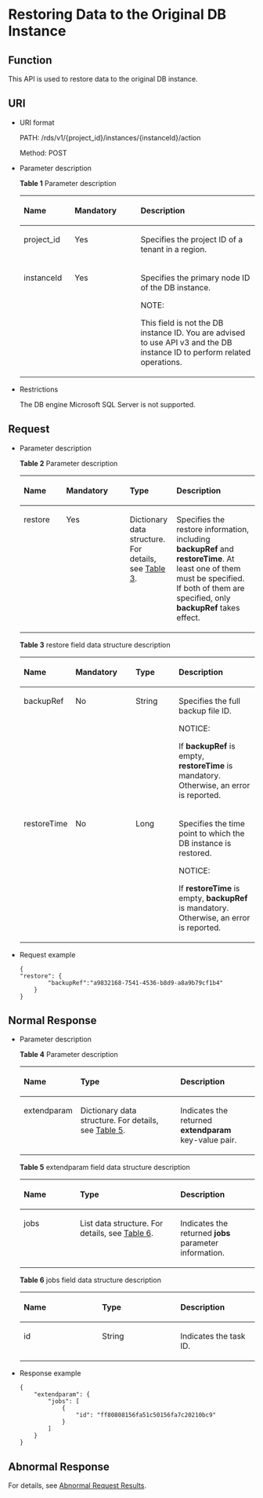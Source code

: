 # Restoring Data to the Original DB Instance<a name="en-us_topic_0037147508"></a>

## Function<a name="section4850156117316"></a>

This API is used to restore data to the original DB instance.

## URI<a name="section28961517113719"></a>

-   URI format

    PATH: /rds/v1/\{project\_id\}/instances/\{instanceId\}/action

    Method: POST

-   Parameter description

    **Table  1**  Parameter description

    <a name="table4657088"></a>
    <table><thead align="left"><tr id="row60083059"><th class="cellrowborder" valign="top" width="21.67%" id="mcps1.2.4.1.1"><p id="p34889605"><a name="p34889605"></a><a name="p34889605"></a><strong id="b842352706102328_1"><a name="b842352706102328_1"></a><a name="b842352706102328_1"></a>Name</strong></p>
    </th>
    <th class="cellrowborder" valign="top" width="28.07%" id="mcps1.2.4.1.2"><p id="p7485743"><a name="p7485743"></a><a name="p7485743"></a><strong id="b842352706102346_1"><a name="b842352706102346_1"></a><a name="b842352706102346_1"></a>Mandatory</strong></p>
    </th>
    <th class="cellrowborder" valign="top" width="50.260000000000005%" id="mcps1.2.4.1.3"><p id="p2365466"><a name="p2365466"></a><a name="p2365466"></a><strong id="b842352706163417_1"><a name="b842352706163417_1"></a><a name="b842352706163417_1"></a>Description</strong></p>
    </th>
    </tr>
    </thead>
    <tbody><tr id="row57385070"><td class="cellrowborder" valign="top" width="21.67%" headers="mcps1.2.4.1.1 "><p id="p17679057"><a name="p17679057"></a><a name="p17679057"></a>project_id</p>
    </td>
    <td class="cellrowborder" valign="top" width="28.07%" headers="mcps1.2.4.1.2 "><p id="p22717550"><a name="p22717550"></a><a name="p22717550"></a>Yes</p>
    </td>
    <td class="cellrowborder" valign="top" width="50.260000000000005%" headers="mcps1.2.4.1.3 "><p id="p28182251"><a name="p28182251"></a><a name="p28182251"></a>Specifies the project ID of a tenant in a region.</p>
    </td>
    </tr>
    <tr id="row2864326155157"><td class="cellrowborder" valign="top" width="21.67%" headers="mcps1.2.4.1.1 "><p id="p41557789155220"><a name="p41557789155220"></a><a name="p41557789155220"></a>instanceId</p>
    </td>
    <td class="cellrowborder" valign="top" width="28.07%" headers="mcps1.2.4.1.2 "><p id="p10737742155220"><a name="p10737742155220"></a><a name="p10737742155220"></a>Yes</p>
    </td>
    <td class="cellrowborder" valign="top" width="50.260000000000005%" headers="mcps1.2.4.1.3 "><p id="p7417132564016"><a name="p7417132564016"></a><a name="p7417132564016"></a>Specifies the primary node ID of the DB instance.</p>
    <div class="note" id="note18250133224019"><a name="note18250133224019"></a><a name="note18250133224019"></a><span class="notetitle"> NOTE: </span><div class="notebody"><p id="p142501332164011"><a name="p142501332164011"></a><a name="p142501332164011"></a>This field is not the DB instance ID. You are advised to use API v3 and the DB instance ID to perform related operations.</p>
    </div></div>
    </td>
    </tr>
    </tbody>
    </table>

-   Restrictions

    The DB engine Microsoft SQL Server is not supported.


## Request<a name="section3074340117316"></a>

-   Parameter description

    **Table  2**  Parameter description

    <a name="table3678226816954"></a>
    <table><thead align="left"><tr id="row1340482316954"><th class="cellrowborder" valign="top" width="18.04819518048195%" id="mcps1.2.5.1.1"><p id="p1204887716954"><a name="p1204887716954"></a><a name="p1204887716954"></a><strong id="b842352706102328_5"><a name="b842352706102328_5"></a><a name="b842352706102328_5"></a>Name</strong></p>
    </th>
    <th class="cellrowborder" valign="top" width="27.06729327067293%" id="mcps1.2.5.1.2"><p id="p5641325215138"><a name="p5641325215138"></a><a name="p5641325215138"></a><strong id="b842352706102346_5"><a name="b842352706102346_5"></a><a name="b842352706102346_5"></a>Mandatory</strong></p>
    </th>
    <th class="cellrowborder" valign="top" width="19.918008199180083%" id="mcps1.2.5.1.3"><p id="p3077560415137"><a name="p3077560415137"></a><a name="p3077560415137"></a><strong id="b842352706164541_1"><a name="b842352706164541_1"></a><a name="b842352706164541_1"></a>Type</strong></p>
    </th>
    <th class="cellrowborder" valign="top" width="34.96650334966503%" id="mcps1.2.5.1.4"><p id="p6554990116954"><a name="p6554990116954"></a><a name="p6554990116954"></a><strong id="b842352706163417_5"><a name="b842352706163417_5"></a><a name="b842352706163417_5"></a>Description</strong></p>
    </th>
    </tr>
    </thead>
    <tbody><tr id="row794180116954"><td class="cellrowborder" valign="top" width="18.04819518048195%" headers="mcps1.2.5.1.1 "><p id="p3930611216954"><a name="p3930611216954"></a><a name="p3930611216954"></a>restore</p>
    </td>
    <td class="cellrowborder" valign="top" width="27.06729327067293%" headers="mcps1.2.5.1.2 "><p id="p2196665315138"><a name="p2196665315138"></a><a name="p2196665315138"></a>Yes</p>
    </td>
    <td class="cellrowborder" valign="top" width="19.918008199180083%" headers="mcps1.2.5.1.3 "><p id="p41480320151354"><a name="p41480320151354"></a><a name="p41480320151354"></a>Dictionary data structure. For details, see <a href="#table634280816954">Table 3</a>.</p>
    </td>
    <td class="cellrowborder" valign="top" width="34.96650334966503%" headers="mcps1.2.5.1.4 "><p id="p3798745816954"><a name="p3798745816954"></a><a name="p3798745816954"></a>Specifies the restore information, including <strong id="b842352706164349"><a name="b842352706164349"></a><a name="b842352706164349"></a>backupRef</strong> and <strong id="b842352706164353"><a name="b842352706164353"></a><a name="b842352706164353"></a>restoreTime</strong>. At least one of them must be specified. If both of them are specified, only <strong id="b31486606164525"><a name="b31486606164525"></a><a name="b31486606164525"></a>backupRef</strong> takes effect.</p>
    </td>
    </tr>
    </tbody>
    </table>

    **Table  3**  restore field data structure description

    <a name="table634280816954"></a>
    <table><thead align="left"><tr id="row2197661216954"><th class="cellrowborder" valign="top" width="18.8%" id="mcps1.2.5.1.1"><p id="p3527513616954"><a name="p3527513616954"></a><a name="p3527513616954"></a><strong id="b842352706102328_7"><a name="b842352706102328_7"></a><a name="b842352706102328_7"></a>Name</strong></p>
    </th>
    <th class="cellrowborder" valign="top" width="26.31%" id="mcps1.2.5.1.2"><p id="p40764322151251"><a name="p40764322151251"></a><a name="p40764322151251"></a><strong id="b842352706102346_7"><a name="b842352706102346_7"></a><a name="b842352706102346_7"></a>Mandatory</strong></p>
    </th>
    <th class="cellrowborder" valign="top" width="19.17%" id="mcps1.2.5.1.3"><p id="p25282334151257"><a name="p25282334151257"></a><a name="p25282334151257"></a><strong id="b842352706164541_3"><a name="b842352706164541_3"></a><a name="b842352706164541_3"></a>Type</strong></p>
    </th>
    <th class="cellrowborder" valign="top" width="35.72%" id="mcps1.2.5.1.4"><p id="p4880423616954"><a name="p4880423616954"></a><a name="p4880423616954"></a><strong id="b842352706163417_7"><a name="b842352706163417_7"></a><a name="b842352706163417_7"></a>Description</strong></p>
    </th>
    </tr>
    </thead>
    <tbody><tr id="row6082906916954"><td class="cellrowborder" valign="top" width="18.8%" headers="mcps1.2.5.1.1 "><p id="p2820759516954"><a name="p2820759516954"></a><a name="p2820759516954"></a>backupRef</p>
    </td>
    <td class="cellrowborder" valign="top" width="26.31%" headers="mcps1.2.5.1.2 "><p id="p25894537151251"><a name="p25894537151251"></a><a name="p25894537151251"></a>No</p>
    </td>
    <td class="cellrowborder" valign="top" width="19.17%" headers="mcps1.2.5.1.3 "><p id="p51393005151257"><a name="p51393005151257"></a><a name="p51393005151257"></a>String</p>
    </td>
    <td class="cellrowborder" valign="top" width="35.72%" headers="mcps1.2.5.1.4 "><p id="p2900499116954"><a name="p2900499116954"></a><a name="p2900499116954"></a>Specifies the full backup file ID.</p>
    <div class="notice" id="note16651710113411"><a name="note16651710113411"></a><a name="note16651710113411"></a><span class="noticetitle"> NOTICE: </span><div class="noticebody"><p id="p1754195923415"><a name="p1754195923415"></a><a name="p1754195923415"></a>If <span class="parmname" id="parmname10508360356"><a name="parmname10508360356"></a><a name="parmname10508360356"></a><b>backupRef</b></span> is empty, <span class="parmname" id="parmname1672544516344"><a name="parmname1672544516344"></a><a name="parmname1672544516344"></a><b>restoreTime</b></span> is mandatory. Otherwise, an error is reported.</p>
    </div></div>
    </td>
    </tr>
    <tr id="row14634957211441"><td class="cellrowborder" valign="top" width="18.8%" headers="mcps1.2.5.1.1 "><p id="p44580875211441"><a name="p44580875211441"></a><a name="p44580875211441"></a>restoreTime</p>
    </td>
    <td class="cellrowborder" valign="top" width="26.31%" headers="mcps1.2.5.1.2 "><p id="p19527020151251"><a name="p19527020151251"></a><a name="p19527020151251"></a>No</p>
    </td>
    <td class="cellrowborder" valign="top" width="19.17%" headers="mcps1.2.5.1.3 "><p id="p18755047151257"><a name="p18755047151257"></a><a name="p18755047151257"></a>Long</p>
    </td>
    <td class="cellrowborder" valign="top" width="35.72%" headers="mcps1.2.5.1.4 "><p id="p34698034211441"><a name="p34698034211441"></a><a name="p34698034211441"></a>Specifies the time point to which the DB instance is restored.</p>
    <div class="notice" id="note133671919350"><a name="note133671919350"></a><a name="note133671919350"></a><span class="noticetitle"> NOTICE: </span><div class="noticebody"><p id="p138101919355"><a name="p138101919355"></a><a name="p138101919355"></a>If <strong id="b52371656103514"><a name="b52371656103514"></a><a name="b52371656103514"></a>restoreTime</strong> is empty, <span class="parmname" id="parmname03841913359"><a name="parmname03841913359"></a><a name="parmname03841913359"></a><b>backupRef</b></span> is mandatory. Otherwise, an error is reported.</p>
    </div></div>
    </td>
    </tr>
    </tbody>
    </table>


-   Request example

    ```
    {    
    "restore": {
            "backupRef":"a9832168-7541-4536-b8d9-a8a9b79cf1b4"
        }
    }
    ```


## Normal Response<a name="section28521534113742"></a>

-   Parameter description

    **Table  4**  Parameter description

    <a name="table11854613"></a>
    <table><thead align="left"><tr id="row48728718"><th class="cellrowborder" valign="top" width="24.122412241224122%" id="mcps1.2.4.1.1"><p id="p54712068"><a name="p54712068"></a><a name="p54712068"></a><strong id="b842352706102328_9"><a name="b842352706102328_9"></a><a name="b842352706102328_9"></a>Name</strong></p>
    </th>
    <th class="cellrowborder" valign="top" width="42.544254425442546%" id="mcps1.2.4.1.2"><p id="p2492560"><a name="p2492560"></a><a name="p2492560"></a><strong id="b842352706164541_5"><a name="b842352706164541_5"></a><a name="b842352706164541_5"></a>Type</strong></p>
    </th>
    <th class="cellrowborder" valign="top" width="33.33333333333333%" id="mcps1.2.4.1.3"><p id="p570775"><a name="p570775"></a><a name="p570775"></a><strong id="b842352706163417_9"><a name="b842352706163417_9"></a><a name="b842352706163417_9"></a>Description</strong></p>
    </th>
    </tr>
    </thead>
    <tbody><tr id="row46232835"><td class="cellrowborder" valign="top" width="24.122412241224122%" headers="mcps1.2.4.1.1 "><p id="p53872188"><a name="p53872188"></a><a name="p53872188"></a>extendparam</p>
    </td>
    <td class="cellrowborder" valign="top" width="42.544254425442546%" headers="mcps1.2.4.1.2 "><p id="p1571113"><a name="p1571113"></a><a name="p1571113"></a>Dictionary data structure. For details, see <a href="#table52869820">Table 5</a>.</p>
    </td>
    <td class="cellrowborder" valign="top" width="33.33333333333333%" headers="mcps1.2.4.1.3 "><p id="p4491214"><a name="p4491214"></a><a name="p4491214"></a>Indicates the returned <strong id="b842352706113519"><a name="b842352706113519"></a><a name="b842352706113519"></a>extendparam</strong> key-value pair.</p>
    </td>
    </tr>
    </tbody>
    </table>

    **Table  5**  extendparam field data structure description

    <a name="table52869820"></a>
    <table><thead align="left"><tr id="row50931783"><th class="cellrowborder" valign="top" width="23.932393239323936%" id="mcps1.2.4.1.1"><p id="p31833731"><a name="p31833731"></a><a name="p31833731"></a><strong id="b842352706102328_11"><a name="b842352706102328_11"></a><a name="b842352706102328_11"></a>Name</strong></p>
    </th>
    <th class="cellrowborder" valign="top" width="42.734273427342735%" id="mcps1.2.4.1.2"><p id="p28395444"><a name="p28395444"></a><a name="p28395444"></a><strong id="b842352706164541_7"><a name="b842352706164541_7"></a><a name="b842352706164541_7"></a>Type</strong></p>
    </th>
    <th class="cellrowborder" valign="top" width="33.33333333333333%" id="mcps1.2.4.1.3"><p id="p18329666"><a name="p18329666"></a><a name="p18329666"></a><strong id="b842352706163417_11"><a name="b842352706163417_11"></a><a name="b842352706163417_11"></a>Description</strong></p>
    </th>
    </tr>
    </thead>
    <tbody><tr id="row8307988"><td class="cellrowborder" valign="top" width="23.932393239323936%" headers="mcps1.2.4.1.1 "><p id="p1858451"><a name="p1858451"></a><a name="p1858451"></a>jobs</p>
    </td>
    <td class="cellrowborder" valign="top" width="42.734273427342735%" headers="mcps1.2.4.1.2 "><p id="p16316838"><a name="p16316838"></a><a name="p16316838"></a>List data structure. For details, see <a href="#table32267243">Table 6</a>.</p>
    </td>
    <td class="cellrowborder" valign="top" width="33.33333333333333%" headers="mcps1.2.4.1.3 "><p id="p16706408"><a name="p16706408"></a><a name="p16706408"></a>Indicates the returned <strong id="b842352706113940"><a name="b842352706113940"></a><a name="b842352706113940"></a>jobs</strong> parameter information.</p>
    </td>
    </tr>
    </tbody>
    </table>

    **Table  6**  jobs field data structure description

    <a name="table32267243"></a>
    <table><thead align="left"><tr id="row9230088"><th class="cellrowborder" valign="top" width="33.33333333333333%" id="mcps1.2.4.1.1"><p id="p9439626"><a name="p9439626"></a><a name="p9439626"></a><strong id="b842352706102328_13"><a name="b842352706102328_13"></a><a name="b842352706102328_13"></a>Name</strong></p>
    </th>
    <th class="cellrowborder" valign="top" width="33.33333333333333%" id="mcps1.2.4.1.2"><p id="p26412257"><a name="p26412257"></a><a name="p26412257"></a><strong id="b842352706164541_9"><a name="b842352706164541_9"></a><a name="b842352706164541_9"></a>Type</strong></p>
    </th>
    <th class="cellrowborder" valign="top" width="33.33333333333333%" id="mcps1.2.4.1.3"><p id="p59018101"><a name="p59018101"></a><a name="p59018101"></a><strong id="b842352706163417_13"><a name="b842352706163417_13"></a><a name="b842352706163417_13"></a>Description</strong></p>
    </th>
    </tr>
    </thead>
    <tbody><tr id="row15736877"><td class="cellrowborder" valign="top" width="33.33333333333333%" headers="mcps1.2.4.1.1 "><p id="p66727538"><a name="p66727538"></a><a name="p66727538"></a>id</p>
    </td>
    <td class="cellrowborder" valign="top" width="33.33333333333333%" headers="mcps1.2.4.1.2 "><p id="p36221483"><a name="p36221483"></a><a name="p36221483"></a>String</p>
    </td>
    <td class="cellrowborder" valign="top" width="33.33333333333333%" headers="mcps1.2.4.1.3 "><p id="p48259009"><a name="p48259009"></a><a name="p48259009"></a>Indicates the task ID.</p>
    </td>
    </tr>
    </tbody>
    </table>


-   Response example

    ```
    {
        "extendparam": {
            "jobs": [
                {
                    "id": "ff80808156fa51c50156fa7c20210bc9"
                }
            ]
        }
    }
    ```


## Abnormal Response<a name="section51597550"></a>

For details, see  [Abnormal Request Results](abnormal-request-results.md).

